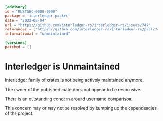 ```toml
[advisory]
id = "RUSTSEC-0000-0000"
package = "interledger-packet"
date = "2022-08-04"
url = "https://github.com/interledger-rs/interledger-rs/issues/745"
references = ["https://github.com/interledger-rs/interledger-rs/pull/744"]
informational = "unmaintained"

[versions]
patched = []
```
# Interledger is Unmaintained

Interledger family of crates is not being actively maintained anymore.

The owner of the published crate does not appear to be responsive.

There is an outstanding concern around username comparison.

This concern may or may not be resolved by bumping up the dependencies of the project.